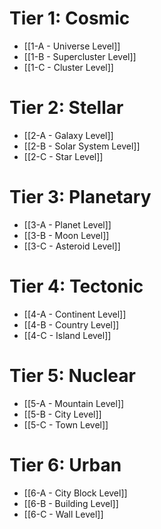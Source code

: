 # Tier 1: Cosmic
- [[1-A - Universe Level]]
- [[1-B - Supercluster Level]]
- [[1-C - Cluster Level]]
# Tier 2: Stellar
- [[2-A - Galaxy Level]]
- [[2-B - Solar System Level]]
- [[2-C - Star Level]]
# Tier 3: Planetary
- [[3-A - Planet Level]]
- [[3-B - Moon Level]]
- [[3-C - Asteroid Level]]
# Tier 4: Tectonic
- [[4-A - Continent Level]]
- [[4-B - Country Level]]
- [[4-C - Island Level]]
# Tier 5: Nuclear
- [[5-A - Mountain Level]]
- [[5-B - City Level]]
- [[5-C - Town Level]]
# Tier 6: Urban
- [[6-A - City Block Level]]
- [[6-B - Building Level]]
- [[6-C - Wall Level]]